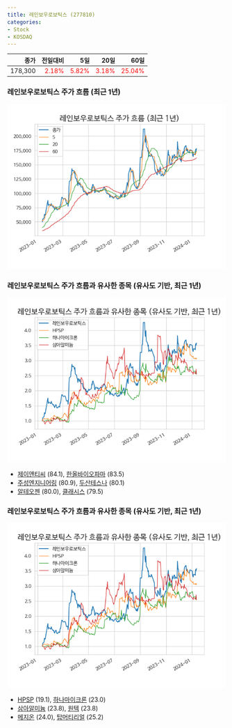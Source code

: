 ```yaml
---
title: 레인보우로보틱스 (277810)
categories:
- Stock
- KOSDAQ
---
```


|종가|전일대비|5일|20일|60일|
|---:|-------:|--:|---:|---:|
|178,300|<span style="color: red">2.18%</span>|<span style="color: red">5.82%</span>|<span style="color: red">3.18%</span>|<span style="color: red">25.04%</span>|

<!-- more -->
### 레인보우로보틱스 주가 흐름 (최근 1년)
![277810](/assets/images/stock/277810.png)


### 레인보우로보틱스 주가 흐름과 유사한 종목 (유사도 기반, 최근 1년)
![277810](/assets/images/stock/277810_sim.png)

- [제이앤티씨](/204270/) (84.1), [한올바이오파마](/009420/) (83.5)
- [주성엔지니어링](/036930/) (80.9), [두산테스나](/131970/) (80.1)
- [알테오젠](/196170/) (80.0), [클래시스](/214150/) (79.5)


### 레인보우로보틱스 주가 흐름과 유사한 종목 (유사도 기반, 최근 1년)
![277810](/assets/images/stock/277810_sim.png)

- [HPSP](/403870/) (19.1), [하나마이크론](/067310/) (23.0)
- [삼아알미늄](/006110/) (23.8), [원텍](/336570/) (23.8)
- [메지온](/140410/) (24.0), [탑머티리얼](/360070/) (25.2)